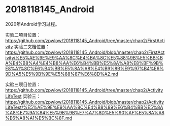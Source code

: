# 2018118145_Android
2020年Android学习过程。


实验二项目位置：https://github.com/zpwlow/2018118145_Android/tree/master/chap2/FirstActivity
实验二文档位置：https://github.com/zpwlow/2018118145_Android/blob/master/chap2/FirstActivity/%E5%AE%9E%E9%AA%8C%E4%BA%8C%E5%88%9B%E5%BB%BA%E4%B8%A4%E4%B8%AA%E6%B4%BB%E5%8A%A8%E8%BF%9B%E8%A1%8C%E6%B4%BB%E5%8A%A8%E4%B9%8B%E9%97%B4%E6%9D%A5%E5%9B%9E%E5%88%87%E6%8D%A2.md

实验三项目位置：https://github.com/zpwlow/2018118145_Android/tree/master/chap2/ActivityLifeTest
实验三：https://github.com/zpwlow/2018118145_Android/blob/master/chap2/ActivityLifeTest/%E5%AE%9E%E9%AA%8C%E4%B8%89%E6%B4%BB%E5%8A%A8%E7%9A%84%E5%9B%9B%E7%A7%8D%E5%90%AF%E5%8A%A8%E6%A8%A1%E5%BC%8F.md
